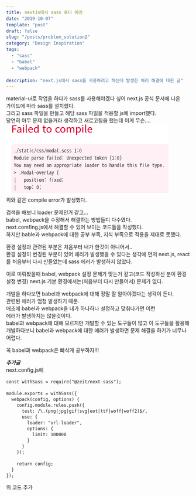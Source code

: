 ```yaml
---
title: nextJs에서 sass 로더 에러
date: "2019-10-07"
template: "post"
draft: false
slug: "/posts/problem_solution2"
category: "Design Inspiration"
tags:
  - "sass"
  - "babel"
  - "webpack"

description: "next.js에서 sass를 사용하려고 하는데 발생한 에러 해결에 대한 글"
---
```


material-ui로 작업을 하다가 sass를 사용해야겠다 싶어 next.js 공식 문서에 나온  
가이드에 따라 sass를 설치했다.  
그리고 sass 파일을 만들고 해당 sass 파일을 적용할 js에 import했다.  
당연히 아무 문제 없을거라 생각하고 새로고침을 했는데 이게 무슨....  
![error_img](/media/sass_error.png)  
위와 같은 compile error가 발생했다.

검색을 해보니 loader 문제인거 같고...  
babel, webpack을 수정해서 해결하는 방법들디 다수였다.  
next.comfing.js에서 해결할 수 있어 보이는 코드들을 작성했다.  
하지만 bable과 webpack에 대한 공부 부족, 지식 부족으로 적용을 제대로 못했다.

환경 설정과 관련된 부분은 처음부터 내가 한것이 아니어서..  
환경 설정이 변경된 부분이 있어 에러가 발생했을 수 있다는 생각에 먼저 next.js, react를 처음부터 다시 만들었는데 sass 에러가 발생하지 않았다.

이로 미뤄봤을때 babel, webpack 설정 문제가 맞는거 같고(코드 작성하신 분이 환경  
설정 변경) next.js 기본 환경에서는(처음부터 다시 만들어서) 문제가 없다.

개발을 하다보면 babel과 webpack에 대해 정말 잘 알아야겠다는 생각이 든다.  
관련된 에러가 엄청 발생하기 때문.  
애초에 babel과 webpack을 내가 하나하나 설정하고 맞춰나가면 이런  
에러가 발생하지는 않을것이다.  
babel과 webpack에 대해 모르지만 개발할 수 있는 도구들이 많고 이 도구들을 활용해 개발하다보니 babel과 webpack에 대한 에러가 발생하면 문제 해결을 하기가 너무나  
어렵다.

꼭 babel과 webpack은 빠삭게 공부하자!!!

**_추가글_**  
next.config.js에

```
const withSass = require("@zeit/next-sass");

module.exports = withSass({
  webpack(config, options) {
    config.module.rules.push({
      test: /\.(png|jpg|gif|svg|eot|ttf|woff|woff2)$/,
      use: {
        loader: "url-loader",
        options: {
          limit: 100000
        }
      }
    });

    return config;
  }
});
```

위 코드 추가
